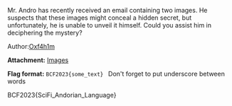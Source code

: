 Mr. Andro has recently received an email containing two images. He suspects that these images might conceal a hidden secret, but unfortunately, he is unable to unveil it himself. Could you assist him in deciphering the mystery?

Author:[Oxf4h1m](https://fb.com/fa11m)

**Attachment:** [Images](https://drive.google.com/drive/folders/1eDhddKH35i8E7uPGyWbSuv4chHRnSBIK?usp=sharing)

**Flag format:** `BCF2023{some_text} `
Don't forget to put underscore between words


BCF2023{SciFi_Andorian_Language}